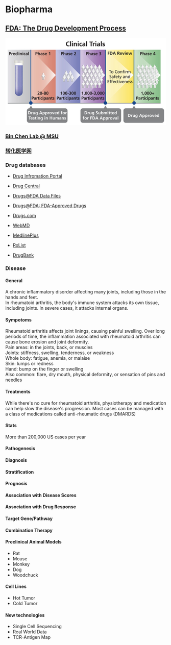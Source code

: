 # Biopharma

## [FDA: The Drug Development Process](https://www.fda.gov/patients/learn-about-drug-and-device-approvals/drug-development-process)

![](https://github.com/rli012/Biopharma/blob/master/Clinical-Trial-600.jpg)


### [Bin Chen Lab @ MSU](http://binchenlab.org/)  

### [转化医学网](https://www.360zhyx.com/)  

### Drug databases

* [Drug Infromation Portal](https://druginfo.nlm.nih.gov/drugportal/)
* [Drug Central](http://drugcentral.org/)
* [Drugs@FDA Data Files](https://www.fda.gov/drugs/drug-approvals-and-databases/drugsfda-data-files)
* [Drugs@FDA: FDA-Approved Drugs](https://www.accessdata.fda.gov/scripts/cder/daf/index.cfm)

* [Drugs.com](https://www.drugs.com/)
* [WebMD](https://www.webmd.com/)
* [MedlinePlus](https://medlineplus.gov/)
* [RxList](https://www.rxlist.com/)
* [DrugBank](https://www.drugbank.ca/)


### Disease

#### General
A chronic inflammatory disorder affecting many joints, including those in the hands and feet.  
In rheumatoid arthritis, the body's immune system attacks its own tissue, including joints. In severe cases, it attacks internal organs.

#### Sympotoms
Rheumatoid arthritis affects joint linings, causing painful swelling. Over long periods of time, the inflammation associated with rheumatoid arthritis can cause bone erosion and joint deformity.  
Pain areas: in the joints, back, or muscles  
Joints: stiffness, swelling, tenderness, or weakness  
Whole body: fatigue, anemia, or malaise  
Skin: lumps or redness  
Hand: bump on the finger or swelling  
Also common: flare, dry mouth, physical deformity, or sensation of pins and needles  

#### Treatments
While there's no cure for rheumatoid arthritis, physiotherapy and medication can help slow the disease's progression. Most cases can be managed with a class of medications called anti-rheumatic drugs (DMARDS)  

#### Stats
More than 200,000 US cases per year

#### Pathogenesis

#### Diagnosis
#### Stratification
#### Prognosis
#### Association with Disease Scores
#### Association with Drug Response

#### Target Gene/Pathway

#### Combination Therapy

#### Preclinical Animal Models
* Rat
* Mouse
* Monkey
* Dog
* Woodchuck

#### Cell Lines
* Hot Tumor
* Cold Tumor

#### New technologies
* Single Cell Sequencing
* Real World Data
* TCR-Antigen Map
